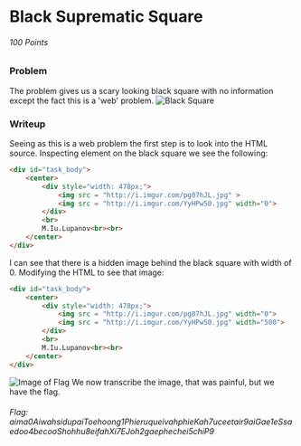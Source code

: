 # Black Suprematic Square
###### 100 Points

### Problem
The problem gives us a scary looking black square with no information except the fact this is a 'web' problem.
![Black Square](http://i.imgur.com/pg07hJL.jpg)

### Writeup
Seeing as this is a web problem the first step is to look into the HTML source. Inspecting element on the black square we see the following:
```html
<div id="task_body">
    <center>
        <div style="width: 478px;">
            <img src = "http://i.imgur.com/pg07hJL.jpg" >
            <img src = "http://i.imgur.com/YyHPw50.jpg" width="0">
        </div>
        <br>
        M.Iu.Lupanov<br><br>
    </center>
</div>
```
I can see that there is a hidden image behind the black square with width of 0. Modifying the HTML to see that image:
```html
<div id="task_body">
    <center>
        <div style="width: 478px;">
            <img src = "http://i.imgur.com/pg07hJL.jpg" width="0">
            <img src = "http://i.imgur.com/YyHPw50.jpg" width="500">
        </div>
        <br>
        M.Iu.Lupanov<br><br>
    </center>
</div>
```
![Image of Flag](http://i.imgur.com/YyHPw50.jpg)
We now transcribe the image, that was painful, but we have the flag.

###### Flag: aima0AiwahsidupaiToehoong1PhieruqueivahphieKah7uceetair9aiGae1eSsaedoo4becooShohhu8eifahXi7EJoh2gaephechei5chiP9
